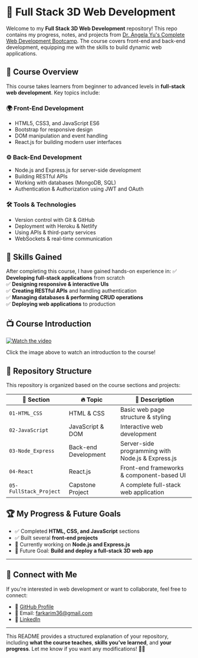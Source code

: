# 🚀 Full Stack 3D Web Development

Welcome to my **Full Stack 3D Web Development** repository! This repo contains my progress, notes, and projects from [Dr. Angela Yu's Complete Web Development Bootcamp](https://www.udemy.com/course/the-complete-web-development-bootcamp/). The course covers front-end and back-end development, equipping me with the skills to build dynamic web applications.

## 📌 Course Overview
This course takes learners from beginner to advanced levels in **full-stack web development**. Key topics include:

### **🌍 Front-End Development**
- HTML5, CSS3, and JavaScript ES6  
- Bootstrap for responsive design  
- DOM manipulation and event handling  
- React.js for building modern user interfaces  

### **⚙️ Back-End Development**
- Node.js and Express.js for server-side development  
- Building RESTful APIs  
- Working with databases (MongoDB, SQL)  
- Authentication & Authorization using JWT and OAuth  

### **🛠️ Tools & Technologies**
- Version control with Git & GitHub  
- Deployment with Heroku & Netlify  
- Using APIs & third-party services  
- WebSockets & real-time communication  

## 🎯 **Skills Gained**
After completing this course, I have gained hands-on experience in:
✅ **Developing full-stack applications** from scratch  
✅ **Designing responsive & interactive UIs**  
✅ **Creating RESTful APIs** and handling authentication  
✅ **Managing databases & performing CRUD operations**  
✅ **Deploying web applications** to production  

## 📺 **Course Introduction**
[![Watch the video](https://img.youtube.com/vi/G10vMyRj8Aw/maxresdefault.jpg)](https://www.youtube.com/watch?v=G10vMyRj8Aw)

Click the image above to watch an introduction to the course!  

## 📂 **Repository Structure**
This repository is organized based on the course sections and projects:

| 📁 Section | 🔥 Topic | 📝 Description |
|------------|------------|----------------|
| `01-HTML_CSS` | HTML & CSS | Basic web page structure & styling |
| `02-JavaScript` | JavaScript & DOM | Interactive web development |
| `03-Node_Express` | Back-end Development | Server-side programming with Node.js & Express.js |
| `04-React` | React.js | Front-end frameworks & component-based UI |
| `05-FullStack_Project` | Capstone Project | A complete full-stack web application |

## 🏆 **My Progress & Future Goals**
- ✅ Completed **HTML, CSS, and JavaScript** sections  
- ✅ Built several **front-end projects**  
- 🔄 Currently working on **Node.js and Express.js**  
- 🎯 Future Goal: **Build and deploy a full-stack 3D web app**  

---

## 🤝 **Connect with Me**
If you're interested in web development or want to collaborate, feel free to connect:
- 🔗 [GitHub Profile](https://github.com/karimtz999)  
- 📧 Email: farkarim36@gmail.com  
- 💼 [LinkedIn](https://www.linkedin.com/in/your-profile)  

---

This README provides a structured explanation of your repository, including **what the course teaches**, **skills you’ve learned**, and **your progress**. Let me know if you want any modifications! 🚀🔥  
